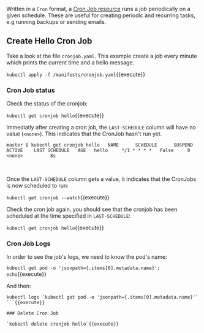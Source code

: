 Written in a `Cron` format, a [Cron Job resource](https://kubernetes.io/docs/concepts/workloads/controllers/cron-jobs/) runs a job periodically on a given schedule. These are useful for creating periodic and recurring tasks, e.g running backups or sending emails.

## Create Hello Cron Job

Take a look at the file `cronjob.yaml`. This example create a job every minute which prints the current time and a hello message.

`kubectl apply -f /manifests/cronjob.yaml`{{execute}}

### Cron Job status

Check the status of the cronjob:

`kubectl get cronjob hello`{{execute}}

Immediatly after creating a cron job, the `LAST-SCHEDULE` column will have no value (`<none>`). This indicates that the CronJob hasn't run yet.

`
master $ kubectl get cronjob hello  
NAME      SCHEDULE      SUSPEND   ACTIVE    LAST SCHEDULE   AGE  
hello     */1 * * * *   False     0         <none>          8s  
`

<br>

Once the `LAST-SCHEDULE` column gets a value, it indicates that the CronJobs is now scheduled to run:

`kubectl get cronjob --watch`{{execute}}

Check the cron job again, you should see that the cronjob has been scheduled at the time specified in `LAST-SCHEDULE`:

`kubectl get cronjob hello`{{execute}}

### Cron Job Logs

In order to see the job's logs, we need to know the pod's name:

`kubectl get pod -o 'jsonpath={.items[0].metadata.name}'; echo`{{execute}}

And then:

```
kubectl logs `kubectl get pod -o 'jsonpath={.items[0].metadata.name}'`
```{{execute}}

### Delete Cron Job

`kubectl delete cronjob hello`{{execute}}
